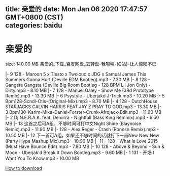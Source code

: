 
title: 亲爱的
date: Mon Jan 06 2020 17:47:57 GMT+0800 (CST)    
categories: baidu
---

# 亲爱的
size: 140.00 MB
 亲爱的_下载_百度网盘_去转盘-我嚓哩-(Q站)-让人惊叹不已
 
|- 9  128 - Maroon 5 x Tiesto x Twoloud x JDG x Samual James  This Summers Gonna Hurt (Deville EDM Bootleg).mp3 - 7.30 MB
|- 8 128 - Gangsta Gangsta (Deville Big Room Bootleg - 128 BPM Lil Jon Only) - Dirty.mp3 - 8.10 MB
|- 7  128 - Manuel Galey - Show Me (3Rd Prototype Remix).mp3 - 13.30 MB
|- 6  Psystyle - Uberjakd J-Trick.mp3 - 10.20 MB
|- 5 Bpm128-Scndl-Otis-(Original-Mix).mp3 - 8.70 MB
|- 4 128 - DutchHouse STARJACKS CALVIN HARRIS FEAT.JAY Z PRAY TO GOD.mp3 - 13.30 MB
|- 3 Bpm130-Karim-Mika-Daniel-Forster-Crunk-Afrojack-Edit.mp3 - 11.90 MB
|- 2 Dj  N.E.R.A.K. feat. Demirra - Nightfall (Bass King Remmix).mp3 - 6.50 MB
|- 13 这首之后可A组，不够时间可打中文Night Shine (Blaynoise Remix).mp3 - 11.90 MB
|- 128 - Alex Reger - Crash (Ronnsn Remix).mp3 - 10.50 MB
|- 12 下一首可A组，如果还不够时间的话就打下一首New New New (Party Hype Mashup Mix).mp3 - 10.90 MB
|- 11 - 128 - What Is Love 2015 (Must Have Bounce Edit).mp3 - 7.80 MB
|- 10 128 - Above & Beyond - Sun & Moon - Uberjak'd Break It Down Bootleg.mp3 - 9.60 MB
|- 1  131 - 开场 I Want You To Know.mp3 - 10.00 MB

[How to download](https://bpcam.bemobtrk.com/go/2ceec3aa-1ca2-46d6-b9ff-aaa5c184517c?jno=1903)